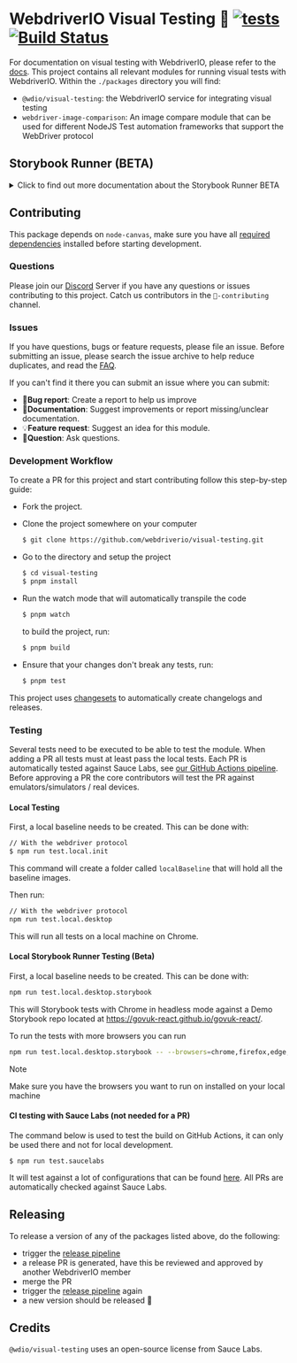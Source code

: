 # WebdriverIO Visual Testing 🔎 [![tests](https://github.com/webdriverio/visual-testing/actions/workflows/tests.yml/badge.svg)](https://github.com/webdriverio/visual-testing/actions/workflows/tests.yml) [![Build Status](https://app.eu-central-1.saucelabs.com/buildstatus/wdio-image-comparison-service)](https://app.eu-central-1.saucelabs.com/u/wdio-image-comparison-service)

For documentation on visual testing with WebdriverIO, please refer to the [docs](https://webdriver.io/docs/visual-testing). This project contains all relevant modules for running visual tests with WebdriverIO. Within the `./packages` directory you will find:

- `@wdio/visual-testing`: the WebdriverIO service for integrating visual testing
- `webdriver-image-comparison`: An image compare module that can be used for different NodeJS Test automation frameworks that support the WebDriver protocol

## Storybook Runner (BETA)

<details>
  <summary>Click to find out more documentation about the Storybook Runner BETA</summary>

> Storybook Runner is still in BETA, the docs will later move to the [WebdriverIO](https://webdriver.io/docs/visual-testing) documentation pages.

This module now supports Storybook with a new Visual Runner. This runner automatically scans for a local/remote storybook instance and will create element screenshots of each component. This can be done by adding

```ts
export const config: Options.Testrunner = {
    // ...
    services: ['visual'],
    // ....
}
```

to your `services` and running `npx wdio tests/configs/wdio.local.desktop.storybook.conf.ts --storybook` through the command line.
It will use Chrome in headless mode as the default browser.

> [!NOTE]
> - Most of the Visual Testing options will also work for the Storybook Runner, see the [WebdriverIO](https://webdriver.io/docs/visual-testing) documentation.
> - The Storybook Runner will overwrite all your capabilities and can only run on the browsers that it supports, see [`--browsers`](#browsers).
> - The Storybook Runner does not support an existing config that uses Multiremote capabilities and will throw an error.
> - The Storybook Runner only supports Desktop Web, not Mobile Web.

### Storybook Runner Service Options
Service options can be provided like this

```ts
export const config: Options.Testrunner = {
    // ...
    services: [
      [
        'visual',
        {
            // Some default options
            baselineFolder: join(process.cwd(), './__snapshots__/'),
            debug: true,
            // The storybook options, see cli options for the description
            storybook: {
                clip: false,
                clipSelector: ''#some-id,
                numShards: 4,
                // `skipStories` can be a string ('example-button--secondary'),
                // an array (['example-button--secondary', 'example-button--small'])
                // or a regex which needs to be provided as as string ("/.*button.*/gm")
                skipStories: ['example-button--secondary', 'example-button--small'],
                url: 'https://www.bbc.co.uk/iplayer/storybook/',
                version: 6,
            },
        },
      ],
    ],
    // ....
}
```

### Storybook Runner CLI options

#### `--browsers`

- **Type:** `string`
- **Mandatory:** No
- **Default:** `chrome`, you can select from `chrome|firefox|edge|safari`
- **Example:** `npx wdio tests/configs/wdio.local.desktop.storybook.conf.ts --storybook --browsers=chrome,firefox,edge,safari`
- **NOTE:** Only available through the CLI

It will use the provided browsers to take component screenshots

> [!NOTE]
> Make sure you have the browsers you want to run on installed on your local machine

#### `--clip`

- **Type:** `boolean`
- **Mandatory:** No
- **Default:** `true`
- **Example:** `npx wdio tests/configs/wdio.local.desktop.storybook.conf.ts --storybook --clip=false`

When disabled it will create a viewport screenshot. When enabled it will create element screenshots based on the [`--clipSelector`](#clipselector) which will reduce the amount of whitespace around the component screenshot and reduce the screenshot size.

#### `--clipSelector`

- **Type:** `string`
- **Mandatory:** No
- **Default:** `#storybook-root > :first-child` for Storybook V7 and `#root > :first-child:not(script):not(style)` for Storybook V6, see also [`--version`](#version)
- **Example:** `npx wdio tests/configs/wdio.local.desktop.storybook.conf.ts --storybook --clipSelector="#some-id"`

This is the selector that will be used:
  - to select the element to take the screenshot of
  - for the element to wait to be visible before a screenshot is taken

#### `--devices`

- **Type:** `string`
- **Mandatory:** No
- **Default:** You can select from the [`deviceDescriptors.ts`](./packages/service/src/storybook/deviceDescriptors.ts)
- **Example:** `npx wdio tests/configs/wdio.local.desktop.storybook.conf.ts --storybook --devices="iPhone 14 Pro Max","Pixel 3 XL"`
- **NOTE:** Only available through the CLI

It will use the provided devices that match the [`deviceDescriptors.ts`](./packages/service/src/storybook/deviceDescriptors.ts) to take component screenshots

> [!NOTE]
> - If you miss a device config, then feel free to submit a [Feature request](https://github.com/webdriverio/visual-testing/issues/new?assignees=&labels=&projects=&template=--feature-request.md)
> - This will only work with Chrome:
>   - if you provide `--devices` then all Chrome instances will run in **Mobile Emulation** mode
>   - if you also provide other browser then Chrome, like `--devices --browsers=firefox,safari,edge` it will automatically add Chrome in Mobile emulation mode
> - The Storybook Runner will by default create element snapshots, if you want to see the complete Mobile Emulated screenshot then provide `--clip=false` through the command line
> - The file name will for example look like `__snapshots__/example/button/desktop_chrome/example-button--large-local-chrome-iPhone-14-Pro-Max-430x932-dpr-3.png`
> - **[SRC:](https://chromedriver.chromium.org/mobile-emulation#h.p_ID_167)** Testing a mobile website on a desktop using mobile emulation can be useful, but testers should be aware that there are many subtle differences such as:
>   - entirely different GPU, which may lead to big performance changes;
>   - mobile UI is not emulated (in particular, the hiding url bar affects page height);
>   - disambiguation popup (where you select one of a few touch targets) is not supported;
>   - many hardware APIs (for example, orientationchange event) are unavailable.

#### `--headless`

- **Type:** `boolean`
- **Mandatory:** No
- **Default:** `true`
- **Example:** `npx wdio tests/configs/wdio.local.desktop.storybook.conf.ts --storybook --headless=false`
- **NOTE:** Only available through the CLI

This will run the tests by default in headless mode (when the browser supports it) or can be disabled

#### `--numShards`

- **Type:** `number`
- **Mandatory:** No
- **Default:** `true`
- **Example:** `npx wdio tests/configs/wdio.local.desktop.storybook.conf.ts --storybook --numShards=10`

This will be the number of parallel instances that will be used to run the stories. This will be limited by the `maxInstances` in your `wdio.conf`-file.

> [!IMPORTANT]
> When running in `headless`-mode then do not increase the number to more than 20 to prevent flakiness due to resource restrictions

#### `--skipStories`

- **Type:** `string|regex`
- **Mandatory:** No
- **Default:** null
- **Example:** `npx wdio tests/configs/wdio.local.desktop.storybook.conf.ts --storybook --skipStories="/.*button.*/gm"`

 This can be:
  -  a string (`example-button--secondary,example-button--small`)
  - or a regex (`"/.*button.*/gm"`)

to skip certain stories. Use the `id` of the story that can be found in the URL of the story. For example, the `id` in this URL `http://localhost:6006/?path=/story/example-page--logged-out` is `example-page--logged-out`

#### `--url`

- **Type:** `string`
- **Mandatory:** No
- **Default:** `http://127.0.0.1:6006`
- **Example:** `npx wdio tests/configs/wdio.local.desktop.storybook.conf.ts --storybook --url="https://example.com"`

The URL where your Storybook instance is hosted.

#### `--version`

- **Type:** `number`
- **Mandatory:** No
- **Default:** 7
- **Example:** `npx wdio tests/configs/wdio.local.desktop.storybook.conf.ts --storybook --version=6`

 This is the version of Storybook, it defaults to `7`. This is needed to know if the V6 [`clipSelector`](#clipselector) needs to be used.

</details>

## Contributing

This package depends on `node-canvas`, make sure you have all [required dependencies](https://github.com/Automattic/node-canvas?tab=readme-ov-file#compiling) installed before starting development.

### Questions

Please join our [Discord](https://discord.webdriver.io) Server if you have any questions or issues contributing to this project. Catch us contributors in the `🙏-contributing` channel.

### Issues

If you have questions, bugs or feature requests, please file an issue. Before submitting an issue, please search the issue archive to help reduce duplicates, and read the [FAQ](../README.md#faq).

If you can't find it there you can submit an issue where you can submit:

-   🐛**Bug report**: Create a report to help us improve
-   📖**Documentation**: Suggest improvements or report missing/unclear documentation.
-   💡**Feature request**: Suggest an idea for this module.
-   💬**Question**: Ask questions.

### Development Workflow

To create a PR for this project and start contributing follow this step-by-step guide:

-   Fork the project.
-   Clone the project somewhere on your computer

    ```sh
    $ git clone https://github.com/webdriverio/visual-testing.git
    ```

-   Go to the directory and setup the project

    ```sh
    $ cd visual-testing
    $ pnpm install
    ```

-   Run the watch mode that will automatically transpile the code

    ```sh
    $ pnpm watch
    ```

    to build the project, run:

    ```sh
    $ pnpm build
    ```

-   Ensure that your changes don't break any tests, run:

    ```sh
    $ pnpm test
    ```

This project uses [changesets](https://github.com/changesets/changesets) to automatically create changelogs and releases.

### Testing

Several tests need to be executed to be able to test the module. When adding a PR all tests must at least pass the local tests. Each PR is automatically tested against Sauce Labs, see [our GitHub Actions pipeline](https://github.com/webdriverio/visual-testing/actions/workflows/tests.yml). Before approving a PR the core contributors will test the PR against emulators/simulators / real devices.

#### Local Testing

First, a local baseline needs to be created. This can be done with:

```sh
// With the webdriver protocol
$ npm run test.local.init
```

This command will create a folder called `localBaseline` that will hold all the baseline images.

Then run:

```sh
// With the webdriver protocol
npm run test.local.desktop
```

This will run all tests on a local machine on Chrome.

#### Local Storybook Runner Testing (Beta)

First, a local baseline needs to be created. This can be done with:

```sh
npm run test.local.desktop.storybook
```

This will Storybook tests with Chrome in headless mode against a Demo Storybook repo located at https://govuk-react.github.io/govuk-react/.

To run the tests with more browsers you can run

```sh
npm run test.local.desktop.storybook -- --browsers=chrome,firefox,edge,safari
```

> [!NOTE]
> Make sure you have the browsers you want to run on installed on your local machine

#### CI testing with Sauce Labs (not needed for a PR)

The command below is used to test the build on GitHub Actions, it can only be used there and not for local development.

```
$ npm run test.saucelabs
```

It will test against a lot of configurations that can be found [here](./tests/configs/wdio.saucelabs.conf.js).
All PRs are automatically checked against Sauce Labs.

## Releasing

To release a version of any of the packages listed above, do the following:

- trigger the [release pipeline](https://github.com/webdriverio/visual-testing/actions/workflows/release.yml)
- a release PR is generated, have this be reviewed and approved by another WebdriverIO member
- merge the PR
- trigger the [release pipeline](https://github.com/webdriverio/visual-testing/actions/workflows/release.yml) again
- a new version should be released 🎉

## Credits

`@wdio/visual-testing` uses an open-source license from Sauce Labs.

